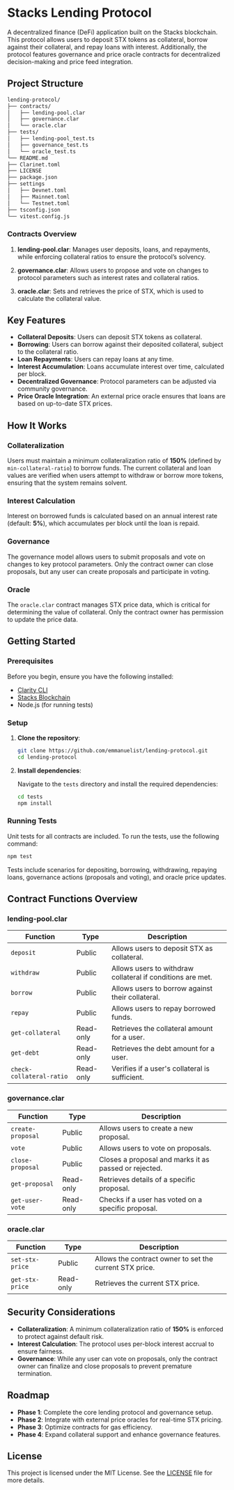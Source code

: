 # Stacks Lending Protocol

A decentralized finance (DeFi) application built on the Stacks blockchain. This protocol allows users to deposit STX tokens as collateral, borrow against their collateral, and repay loans with interest. Additionally, the protocol features governance and price oracle contracts for decentralized decision-making and price feed integration.

## Project Structure

```bash
lending-protocol/
├── contracts/
│   ├── lending-pool.clar
│   ├── governance.clar
│   └── oracle.clar
├── tests/
│   ├── lending-pool_test.ts
│   ├── governance_test.ts
│   └── oracle_test.ts
└── README.md
├── Clarinet.toml
├── LICENSE
├── package.json
├── settings
│   ├── Devnet.toml
│   ├── Mainnet.toml
│   └── Testnet.toml
├── tsconfig.json
└── vitest.config.js
```

### **Contracts Overview**

1. **lending-pool.clar**: Manages user deposits, loans, and repayments, while enforcing collateral ratios to ensure the protocol’s solvency.
2. **governance.clar**: Allows users to propose and vote on changes to protocol parameters such as interest rates and collateral ratios.

3. **oracle.clar**: Sets and retrieves the price of STX, which is used to calculate the collateral value.

## Key Features

- **Collateral Deposits**: Users can deposit STX tokens as collateral.
- **Borrowing**: Users can borrow against their deposited collateral, subject to the collateral ratio.
- **Loan Repayments**: Users can repay loans at any time.
- **Interest Accumulation**: Loans accumulate interest over time, calculated per block.
- **Decentralized Governance**: Protocol parameters can be adjusted via community governance.
- **Price Oracle Integration**: An external price oracle ensures that loans are based on up-to-date STX prices.

## How It Works

### **Collateralization**

Users must maintain a minimum collateralization ratio of **150%** (defined by `min-collateral-ratio`) to borrow funds. The current collateral and loan values are verified when users attempt to withdraw or borrow more tokens, ensuring that the system remains solvent.

### **Interest Calculation**

Interest on borrowed funds is calculated based on an annual interest rate (default: **5%**), which accumulates per block until the loan is repaid.

### **Governance**

The governance model allows users to submit proposals and vote on changes to key protocol parameters. Only the contract owner can close proposals, but any user can create proposals and participate in voting.

### **Oracle**

The `oracle.clar` contract manages STX price data, which is critical for determining the value of collateral. Only the contract owner has permission to update the price data.

## Getting Started

### **Prerequisites**

Before you begin, ensure you have the following installed:

- [Clarity CLI](https://docs.stacks.co/smart-contracts/clarity-cli)
- [Stacks Blockchain](https://stacks.co)
- Node.js (for running tests)

### **Setup**

1. **Clone the repository**:

   ```bash
   git clone https://github.com/emmanuelist/lending-protocol.git
   cd lending-protocol
   ```

2. **Install dependencies**:

   Navigate to the `tests` directory and install the required dependencies:

   ```bash
   cd tests
   npm install
   ```

### **Running Tests**

Unit tests for all contracts are included. To run the tests, use the following command:

```bash
npm test
```

Tests include scenarios for depositing, borrowing, withdrawing, repaying loans, governance actions (proposals and voting), and oracle price updates.

## Contract Functions Overview

### **lending-pool.clar**

| Function                 | Type      | Description                                                |
| ------------------------ | --------- | ---------------------------------------------------------- |
| `deposit`                | Public    | Allows users to deposit STX as collateral.                 |
| `withdraw`               | Public    | Allows users to withdraw collateral if conditions are met. |
| `borrow`                 | Public    | Allows users to borrow against their collateral.           |
| `repay`                  | Public    | Allows users to repay borrowed funds.                      |
| `get-collateral`         | Read-only | Retrieves the collateral amount for a user.                |
| `get-debt`               | Read-only | Retrieves the debt amount for a user.                      |
| `check-collateral-ratio` | Read-only | Verifies if a user's collateral is sufficient.             |

### **governance.clar**

| Function          | Type      | Description                                           |
| ----------------- | --------- | ----------------------------------------------------- |
| `create-proposal` | Public    | Allows users to create a new proposal.                |
| `vote`            | Public    | Allows users to vote on proposals.                    |
| `close-proposal`  | Public    | Closes a proposal and marks it as passed or rejected. |
| `get-proposal`    | Read-only | Retrieves details of a specific proposal.             |
| `get-user-vote`   | Read-only | Checks if a user has voted on a specific proposal.    |

### **oracle.clar**

| Function        | Type      | Description                                             |
| --------------- | --------- | ------------------------------------------------------- |
| `set-stx-price` | Public    | Allows the contract owner to set the current STX price. |
| `get-stx-price` | Read-only | Retrieves the current STX price.                        |

## Security Considerations

- **Collateralization**: A minimum collateralization ratio of **150%** is enforced to protect against default risk.
- **Interest Calculation**: The protocol uses per-block interest accrual to ensure fairness.
- **Governance**: While any user can vote on proposals, only the contract owner can finalize and close proposals to prevent premature termination.

## Roadmap

- **Phase 1**: Complete the core lending protocol and governance setup.
- **Phase 2**: Integrate with external price oracles for real-time STX pricing.
- **Phase 3**: Optimize contracts for gas efficiency.
- **Phase 4**: Expand collateral support and enhance governance features.

## License

This project is licensed under the MIT License. See the [LICENSE](LICENSE) file for more details.

